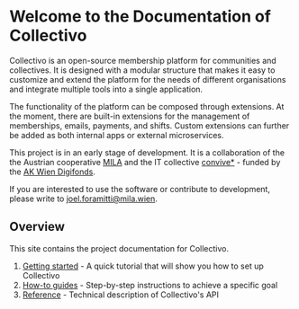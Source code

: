 # Welcome to the Documentation of Collectivo

Collectivo is an open-source membership platform for communities and
collectives. It is designed with a modular structure that makes it easy to
customize and extend the platform for the needs of different organisations and
integrate multiple tools into a single application.

The functionality of the platform can be composed through extensions. At the
moment, there are built-in extensions for the management of memberships,
emails, payments, and shifts. Custom extensions can further be added as both
internal apps or external microservices.

This project is in an early stage of development. It is a collaboration of the
the Austrian cooperative [MILA](https://mila.wien/) and the IT collective
[convive\*](http://convive.io/) - funded by the
[AK Wien Digifonds](https://wien.arbeiterkammer.at/digifonds).

If you are interested to use the software or contribute to development, please
write to [joel.foramitti@mila.wien](mailto:joel.foramitti@mila.wien).

## Overview

This site contains the project documentation for Collectivo.

1. [Getting started](getting_started.md) - A quick tutorial that will show you
   how to set up Collectivo
2. [How-to guides](how_to_guides.md) - Step-by-step instructions to achieve a
   specific goal
3. [Reference](reference.md) - Technical description of Collectivo's API
